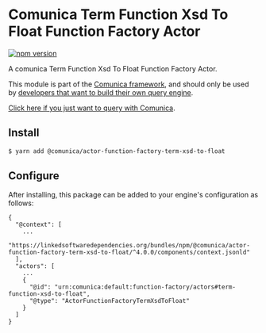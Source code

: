 # Comunica Term Function Xsd To Float Function Factory Actor

[![npm version](https://badge.fury.io/js/%40comunica%2Factor-function-factory-term-function-xsd-to-float.svg)](https://www.npmjs.com/package/@comunica/actor-function-factory-term-xsd-to-float)

A comunica Term Function Xsd To Float Function Factory Actor.

This module is part of the [Comunica framework](https://github.com/comunica/comunica),
and should only be used by [developers that want to build their own query engine](https://comunica.dev/docs/modify/).

[Click here if you just want to query with Comunica](https://comunica.dev/docs/query/).

## Install

```bash
$ yarn add @comunica/actor-function-factory-term-xsd-to-float
```

## Configure

After installing, this package can be added to your engine's configuration as follows:
```text
{
  "@context": [
    ...
    "https://linkedsoftwaredependencies.org/bundles/npm/@comunica/actor-function-factory-term-xsd-to-float/^4.0.0/components/context.jsonld"
  ],
  "actors": [
    ...
    {
      "@id": "urn:comunica:default:function-factory/actors#term-function-xsd-to-float",
      "@type": "ActorFunctionFactoryTermXsdToFloat"
    }
  ]
}
```
